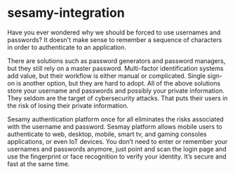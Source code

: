 # sesamy-integration
Have you ever wondered why we should be forced to use usernames and passwords? It doesn't make sense to remember a sequence of characters in order to authenticate to an application. 

There are solutions such as password generators and password managers, but they still rely on a master password. Multi-factor identification systems add value, but their workflow is either manual or complicated. Single sign-on is another option, but they are hard to adopt. All of the above solutions store your username and passwords and possibly your private information. They seldom are the target of cybersecurity attacks. That puts their users in the risk of losing their private information. 

Sesamy authentication platform once for all eliminates the risks associated with the username and password. Sesmay platform allows mobile users to authenticate to web, desktop, mobile, smart tv, and gaming consoles applications, or even IoT devices. You don’t need to enter or remember your usernames and passwords anymore, just point and scan the login page and use the fingerprint or face recognition to verify your identity. It’s secure and fast at the same time.

